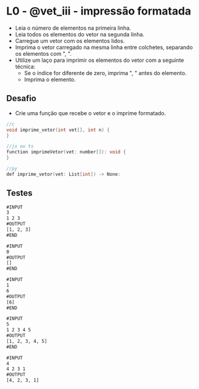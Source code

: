 # L0 - @vet_iii - impressão formatada

- Leia o número de elementos na primeira linha.
- Leia todos os elementos do vetor na segunda linha.
- Carregue um vetor com os elementos lidos.
- Imprima o vetor carregado na mesma linha entre colchetes, separando os elementos com ", ".
- Utilize um laço para imprimir os elementos do vetor com a seguinte técnica:
  - Se o índice for diferente de zero, imprima ", " antes do elemento.
  - Imprima o elemento.

## Desafio

- Crie uma função que recebe o vetor e o imprime formatado.

```c
//c
void imprime_vetor(int vet[], int n) {
}

//js ou ts
function imprimeVetor(vet: number[]): void {
}

//py
def imprime_vetor(vet: List[int]) -> None:

```

## Testes

```txt
#INPUT
3
1 2 3
#OUTPUT
[1, 2, 3]
#END

#INPUT
0
#OUTPUT
[]
#END

#INPUT
1
6
#OUTPUT
[6]
#END

#INPUT
5
1 2 3 4 5
#OUTPUT
[1, 2, 3, 4, 5]
#END

#INPUT
4
4 2 3 1
#OUTPUT
[4, 2, 3, 1]
```
